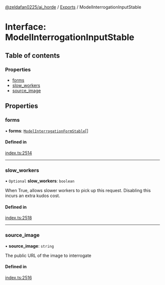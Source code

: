 [@zeldafan0225/ai_horde](../README.md) / [Exports](../modules.md) / ModelInterrogationInputStable

# Interface: ModelInterrogationInputStable

## Table of contents

### Properties

- [forms](ModelInterrogationInputStable.md#forms)
- [slow\_workers](ModelInterrogationInputStable.md#slow_workers)
- [source\_image](ModelInterrogationInputStable.md#source_image)

## Properties

### forms

• **forms**: [`ModelInterrogationFormStable`](ModelInterrogationFormStable.md)[]

#### Defined in

[index.ts:2514](https://github.com/ZeldaFan0225/ai_horde/blob/89ead18/index.ts#L2514)

___

### slow\_workers

• `Optional` **slow\_workers**: `boolean`

When True, allows slower workers to pick up this request. Disabling this incurs an extra kudos cost.

#### Defined in

[index.ts:2518](https://github.com/ZeldaFan0225/ai_horde/blob/89ead18/index.ts#L2518)

___

### source\_image

• **source\_image**: `string`

The public URL of the image to interrogate

#### Defined in

[index.ts:2516](https://github.com/ZeldaFan0225/ai_horde/blob/89ead18/index.ts#L2516)
